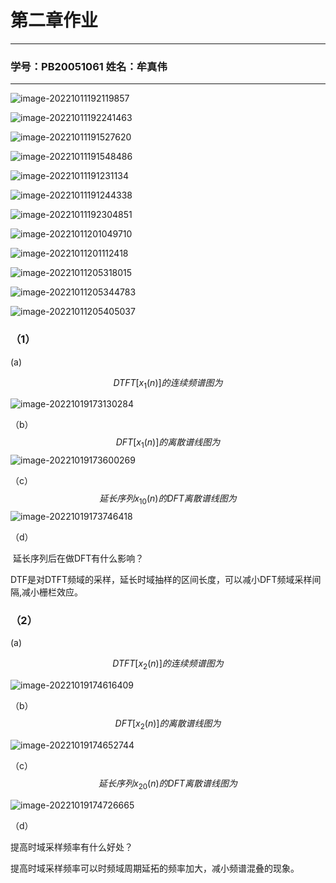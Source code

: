 # 第二章作业

---

### 学号：PB20051061	姓名：牟真伟
---



![image-20221011192119857](https://gitee.com/aweary/img/raw/master/img/image-20221011192119857.png)

![image-20221011192241463](https://gitee.com/aweary/img/raw/master/img/image-20221011192241463.png)



![image-20221011191527620](https://gitee.com/aweary/img/raw/master/img/image-20221011191527620.png)

![image-20221011191548486](https://gitee.com/aweary/img/raw/master/img/image-20221011191548486.png)



![image-20221011191231134](https://gitee.com/aweary/img/raw/master/img/image-20221011191231134.png)

![image-20221011191244338](https://gitee.com/aweary/img/raw/master/img/image-20221011191244338.png)

![image-20221011192304851](https://gitee.com/aweary/img/raw/master/img/image-20221011192304851.png)

![image-20221011201049710](https://gitee.com/aweary/img/raw/master/img/image-20221011201049710.png)

![image-20221011201112418](https://gitee.com/aweary/img/raw/master/img/image-20221011201112418.png)

![image-20221011205318015](https://gitee.com/aweary/img/raw/master/img/image-20221011205318015.png)

![image-20221011205344783](https://gitee.com/aweary/img/raw/master/img/image-20221011205344783.png)

![image-20221011205405037](https://gitee.com/aweary/img/raw/master/img/image-20221011205405037.png)

### （1）

(a) 

$$
DTFT[x_1(n)]的连续频谱图为
$$

![image-20221019173130284](https://gitee.com/aweary/img/raw/master/img/image-20221019173130284.png)

（b）
$$
DFT[x_1(n)]的离散谱线图为
$$
![image-20221019173600269](https://gitee.com/aweary/img/raw/master/img/image-20221019173600269.png)

（c）
$$
延长序列x_{10}(n)的DFT离散谱线图为
$$
![image-20221019173746418](https://gitee.com/aweary/img/raw/master/img/image-20221019173746418.png)

（d）

​		延长序列后在做DFT有什么影响？

​		DTF是对DTFT频域的采样，延长时域抽样的区间长度，可以减小DFT频域采样间隔,减小栅栏效应。

### （2）


(a) 

$$
DTFT[x_2(n)]的连续频谱图为
$$

![image-20221019174616409](https://gitee.com/aweary/img/raw/master/img/image-20221019174616409.png)

（b）
$$
DFT[x_2(n)]的离散谱线图为
$$

![image-20221019174652744](https://gitee.com/aweary/img/raw/master/img/image-20221019174652744.png)

（c）
$$
延长序列x_{20}(n)的DFT离散谱线图为
$$

![image-20221019174726665](https://gitee.com/aweary/img/raw/master/img/image-20221019174726665.png)

（d）

提高时域采样频率有什么好处？

提高时域采样频率可以时频域周期延拓的频率加大，减小频谱混叠的现象。
